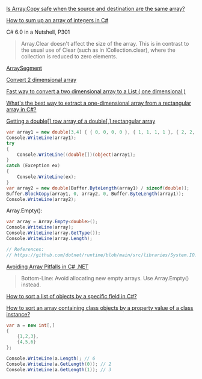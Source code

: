 [Is Array.Copy safe when the source and destination are the same array?](https://stackoverflow.com/questions/11149668/is-array-copy-safe-when-the-source-and-destination-are-the-same-array)

[How to sum up an array of integers in C#](https://stackoverflow.com/questions/2419343/how-to-sum-up-an-array-of-integers-in-c-sharp)

C# 6.0 in a Nutshell, P301

> Array.Clear doesn't affect the size of the array. This is in contrast to the usual use of Clear (such as in ICollection<T>.clear), where the collection is reduced to zero elements.

[ArraySegment](https://github.com/joaoportela/CircularBuffer-CSharp/blob/444a9ef47f03f5e687b9ba4a8be0de86a5a83027/CircularBuffer/CircularBuffer.cs#L259-L287)

[Convert 2 dimensional array](https://stackoverflow.com/questions/641499/convert-2-dimensional-array)

[Fast way to convert a two dimensional array to a List ( one dimensional )](https://stackoverflow.com/questions/5132397/fast-way-to-convert-a-two-dimensional-array-to-a-list-one-dimensional)

[What's the best way to extract a one-dimensional array from a rectangular array in C#?](https://stackoverflow.com/questions/232545/whats-the-best-way-to-extract-a-one-dimensional-array-from-a-rectangular-array)

[Getting a double[] row array of a double[,] rectangular array](https://stackoverflow.com/questions/2977242/getting-a-double-row-array-of-a-double-rectangular-array)

```csharp
var array1 = new double[3,4] { { 0, 0, 0, 0 }, { 1, 1, 1, 1 }, { 2, 2, 2, 2 } };
Console.WriteLine(array1);
try
{
    Console.WriteLine((double[])(object)array1);
}
catch (Exception ex)
{
    Console.WriteLine(ex);
}
var array2 = new double[Buffer.ByteLength(array1) / sizeof(double)];
Buffer.BlockCopy(array1, 0, array2, 0, Buffer.ByteLength(array1));
Console.WriteLine(array2);
```

Array.Empty<T>():

```csharp
var array = Array.Empty<double>();
Console.WriteLine(array);
Console.WriteLine(array.GetType());
Console.WriteLine(array.Length);

// References:
// https://github.com/dotnet/runtime/blob/main/src/libraries/System.IO.Ports/src/System/IO/Ports/SerialPort.Win32.cs
```

[Avoiding Array Pitfalls in C# .NET](https://levelup.gitconnected.com/avoiding-array-pitfalls-in-c-net-a229a29bc45d)

> Bottom-Line: Avoid allocating new empty arrays. Use Array.Empty<T>() instead.

[How to sort a list of objects by a specific field in C#?](https://stackoverflow.com/questions/1301822/how-to-sort-a-list-of-objects-by-a-specific-field-in-c)

[How to sort an array containing class objects by a property value of a class instance?](https://stackoverflow.com/questions/1304278/how-to-sort-an-array-containing-class-objects-by-a-property-value-of-a-class-ins)

```csharp
var a = new int[,]
{
    {1,2,3},
    {4,5,6}
};

Console.WriteLine(a.Length); // 6
Console.WriteLine(a.GetLength(0)); // 2
Console.WriteLine(a.GetLength(1)); // 3
```
